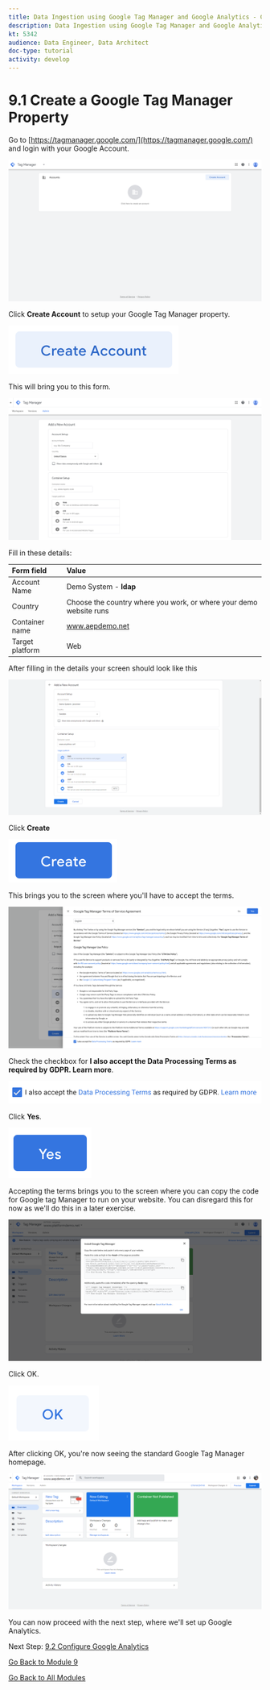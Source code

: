```yaml
---
title: Data Ingestion using Google Tag Manager and Google Analytics - Create a Google Tag Manager Property
description: Data Ingestion using Google Tag Manager and Google Analytics - Create a Google Tag Manager Property
kt: 5342
audience: Data Engineer, Data Architect
doc-type: tutorial
activity: develop
---
```


# 9.1 Create a Google Tag Manager Property

Go to [https://tagmanager.google.com/](https://tagmanager.google.com/) and login with your Google Account.

![Google Tag Manager Setup](./images/gtm-firsttime.png)

Click **Create Account** to setup your Google Tag Manager property.

![Google Tag Manager Setup](./images/gtm1-create-account-button.png)

This will bring you to this form.

![Google Tag Manager Setup](./images/gtm1-create-account.png)

Fill in these details:

| Form field                | Value               |
|:-------------------------------------------| :------------------ |
|Account Name|Demo System - **ldap**|
|Country|Choose the country where you work, or where your demo website runs|
|Container name|www.aepdemo.net|
|Target platform|Web|

After filling in the details your screen should look like this

![Google Tag Manager Setup](./images/gtm2-create-account.png)

Click **Create**

![Google Tag Manager Setup](./images/gtm3-terms-create.png)

This brings you to the screen where you'll have to accept the terms.

![Google Tag Manager Setup](./images/gtm3-terms.png)

Check the checkbox for **I also accept the Data Processing Terms as required by GDPR. Learn more**.

![Google Tag Manager Setup](./images/gtm3-terms-checkbox.png)

Click **Yes**.

![Google Tag Manager Setup](./images/gtm3-terms-checkbox-yes.png)

Accepting the terms brings you to the screen where you can copy the code for Google tag Manager to run on your website. You can disregard this for now as we'll do this in a later exercise.

![Google Tag Manager Setup](./images/gtm4-getcode.png)

Click OK.

![Google Tag Manager Setup](./images/gtm4-getcode-ok.png)

After clicking OK, you're now seeing the standard Google Tag Manager homepage.

![Google Tag Manager Setup](./images/gtmhome.png)

You can now proceed with the next step, where we'll set up Google Analytics.

Next Step: [9.2 Configure Google Analytics](./ex2.md)

[Go Back to Module 9](./data-ingestion-using-google-tag-manager-and-google-analytics.md)

[Go Back to All Modules](../../overview.md)
